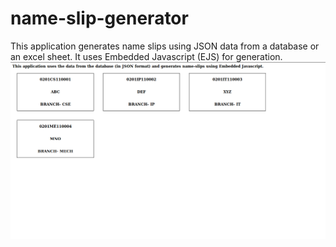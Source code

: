 # name-slip-generator

This application generates name slips using JSON data from a database or an excel sheet. It uses Embedded Javascript (EJS) for generation.
![Screenshot](https://github.com/amand1996/name-slip-generator/blob/master/img.png)
